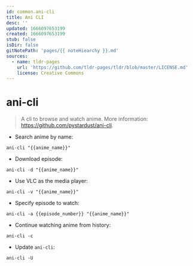 ```yaml
---
id: common.ani-cli
title: Ani CLI
desc: ''
updated: 1666097653199
created: 1666097653199
stub: false
isDir: false
gitNotePath: 'pages/{{ noteHiearchy }}.md'
sources:
  - name: tldr-pages
    url: 'https://github.com/tldr-pages/tldr/blob/master/LICENSE.md'
    license: Creative Commons
---
```

# ani-cli

> A cli to browse and watch anime.
> More information: <https://github.com/pystardust/ani-cli>.

- Search anime by name:

`ani-cli "{{anime_name}}"`

- Download episode:

`ani-cli -d "{{anime_name}}"`

- Use VLC as the media player:

`ani-cli -v "{{anime_name}}"`

- Specify episode to watch:

`ani-cli -a {{episode_number}} "{{anime_name}}"`

- Continue watching anime from history:

`ani-cli -c`

- Update `ani-cli`:

`ani-cli -U`

